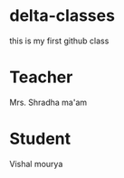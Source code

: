# delta-classes
this is my first github class

# Teacher
Mrs. Shradha ma'am

# Student
Vishal mourya
